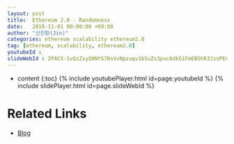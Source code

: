 ```yaml
---
layout: post
title:  Ethereum 2.0 - Randomness
date:   2018-11-01 00:00:00 +09:00
author: "신진환(Jin)"
categories: ethereum scalability ethereum2.0
tag: [ethereum, scalability, ethereum2.0]
youtubeId :
slideWebId : 2PACX-1vQzZsyQ9NYS7BsVvNpzuqv1bSuZs3puc6dkG1FmEB5hR3JzsPECHZZaN9LeRba6xfa8ugVoyOXaYOxh
---
```

* content
{:toc}
{% include youtubePlayer.html id=page.youtubeId %}
{% include slidePlayer.html id=page.slideWebId %}

# Related Links

* [Blog](https://medium.com/onther-tech/ethereum-2-0-randomness-5f99565c6293)
